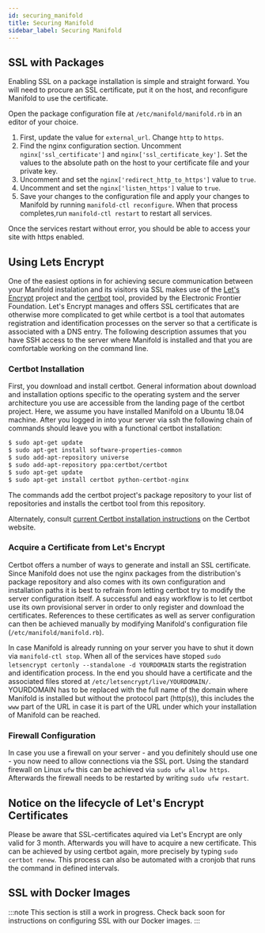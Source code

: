 ```yaml
---
id: securing_manifold
title: Securing Manifold
sidebar_label: Securing Manifold
---
```


## SSL with Packages

Enabling SSL on a package installation is simple and straight forward. You will need to procure an SSL certificate, put it on the host, and reconfigure Manifold to use the certificate.

Open the package configuration file at `/etc/manifold/manifold.rb` in an editor of your choice.

1. First, update the value for `external_url`. Change `http` to `https`.
2. Find the nginx configuration section. Uncomment `nginx['ssl_certificate']` and `nginx['ssl_certificate_key']`. Set the values to the absolute path on the host to your certificate file and your private key.
3. Uncomment and set the `nginx['redirect_http_to_https']` value to `true`.
4. Uncomment and set the `nginx['listen_https']` value to `true`.
5. Save your changes to the configuration file and apply your changes to Manifold by running `manifold-ctl reconfigure`. When that process completes,run `manifold-ctl restart` to restart all services.

Once the services restart without error, you should be able to access your site with https enabled.

## Using Lets Encrypt

One of the easiest options in for achieving secure communication between your Manifold instalation and its visitors via SSL makes use of the [Let's Encrypt](https://letsencrypt.org/) project and the [certbot](https://certbot.eff.org/) tool, provided by the Electronic Frontier Foundation. Let's Encrypt manages and offers SSL certificates that are otherwise more complicated to get while certbot is a tool that automates registration and identification processes on the server so that a certificate is associated with a DNS entry. The following description assumes that you have SSH access to the server where Manifold is installed and that you are comfortable working on the command line.

### Certbot Installation

First, you download and install certbot. General information about download and installation options specific to the operating system and the server architecture you use are accessible from the landing page of the certbot project. Here, we assume you have installed Manifold on a Ubuntu 18.04 machine. After you logged in into your server via ssh the following chain of commands should leave you with a functional certbot installation:

```bash
$ sudo apt-get update
$ sudo apt-get install software-properties-common
$ sudo add-apt-repository universe
$ sudo add-apt-repository ppa:certbot/certbot
$ sudo apt-get update
$ sudo apt-get install certbot python-certbot-nginx
```

The commands add the certbot project's package repository to your list of repositories and installs the certbot tool from this repository.

Alternately, consult [current Certbot installation instructions](https://certbot.eff.org/) on the Certbot website.

### Acquire a Certificate from Let's Encrypt

Certbot offers a number of ways to generate and install an SSL certificate. Since Manifold does not use the nginx packages from the distribution's package repository and also comes with its own configuration and installation paths it is best to refrain from letting certbot try to modify the server configuration itself. A successful and easy workflow is to let certbot use its own provisional server in order to only register and download the certificates. References to these certificates as well as server configuration can then be achieved manually by modifying Manifold's configuration file (`/etc/manifold/manifold.rb`).

In case Manifold is already running on your server you have to shut it down via `manifold-ctl stop`. When all of the services have stoped `sudo letsencrypt certonly --standalone -d YOURDOMAIN` starts the registration and identification process. In the end you should have a certificate and the associated files stored at `/etc/letsencrypt/live/YOURDOMAIN/`. YOURDOMAIN has to be replaced with the full name of the domain where Manifold is installed but without the protocol part (http(s)), this includes the `www` part of the URL in case it is part of the URL under which your installation of Manifold can be reached.

### Firewall Configuration

In case you use a firewall on your server - and you definitely should use one - you now need to allow connections via the SSL port. Using the standard firewall on Linux `ufw` this can be achieved via `sudo ufw allow https`. Afterwards the firewall needs to be restarted by writing `sudo ufw restart`.

## Notice on the lifecycle of Let's Encrypt Certificates

Please be aware that SSL-certificates aquired via Let's Encrypt are only valid for 3 month. Afterwards you will have to acquire a new certificate. This can be achieved by using certbot again, more precisely by typing `sudo certbot renew`. This process can also be automated with a cronjob that runs the command in defined intervals.

## SSL with Docker Images

:::note
This section is still a work in progress. Check back soon for instructions on configuring SSL with our Docker images.
:::
